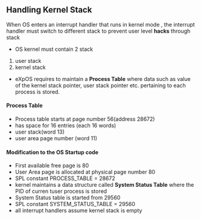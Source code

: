 ## Handling Kernel Stack

When OS enters an interrupt handler that runs in kernel mode , the interrupt handler must switch to different stack to prevent user level __hacks__ through stack

- OS kernel must contain 2 stack
1. user stack
2. kernel stack

- eXpOS requires to maintain a **Process Table** where data such as value of the kernel stack pointer, user stack pointer etc. pertaining to each process is stored.

#### Process Table
- Process table starts at page number 56(address 28672)
- has space for 16 entries (each 16 words)
- user stack(word 13)
- user area page number (word 11)

#### Modification to the OS Startup code
- First available free page is 80
- User Area page is allocated at physical page number 80
- SPL constant PROCESS_TABLE = 28672
- kernel maintains a data structure called **System Status Table** where the PID of curren tuser process is stored
- System Status table is started from 29560
- SPL constant SYSTEM_STATUS_TABLE = 29560
- all interrupt handlers assume kernel stack is empty

